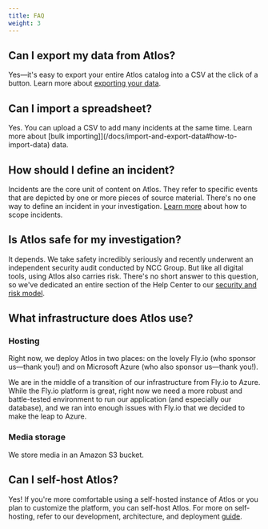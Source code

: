 ```yaml
---
title: FAQ
weight: 3
---
```


## Can I export my data from Atlos?
Yes—it's easy to export your entire Atlos catalog into a CSV at the click of a button. Learn more about [exporting your data](/docs/investigations/import-and-export-data#how-to-export-data).

## Can I import a spreadsheet?
Yes. You can upload a CSV to add many incidents at the same time. Learn more about [bulk importing]](/docs/import-and-export-data#how-to-import-data) data.  

## How should I define an incident? 
Incidents are the core unit of content on Atlos. They refer to specific events that are depicted by one or more pieces of source material. There's no one way to define an incident in your investigation. [Learn more](/docs/incidents/incidents/#incidents-are-the-atoms-of-atlos) about how to scope incidents. 

## Is Atlos safe for my investigation?
It depends. We take safety incredibly seriously and recently underwent an independent security audit conducted by NCC Group. But like all digital tools, using Atlos also carries risk. There's no short answer to this question, so we've dedicated an entire section of the Help Center to our [security and risk model](/docs/safety-and-security/risk-model). 

## What infrastructure does Atlos use? 
### Hosting
Right now, we deploy Atlos in two places: on the lovely Fly.io (who sponsor us—thank you!) and on Microsoft Azure (who also sponsor us—thank you!).

We are in the middle of a transition of our infrastructure from Fly.io to Azure. While the Fly.io platform is great, right now we need a more robust and battle-tested environment to run our application (and especially our database), and we ran into enough issues with Fly.io that we decided to make the leap to Azure.

### Media storage
We store media in an Amazon S3 bucket. 

## Can I self-host Atlos?
Yes! If you're more comfortable using a self-hosted instance of Atlos or you plan to customize the platform, you can self-host Atlos. For more on self-hosting, refer to our development, architecture, and deployment [guide](https://github.com/atlosdotorg/atlos/blob/main/platform/README.md).








